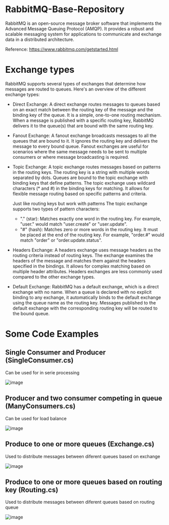 # RabbitMQ-Base-Repository

RabbitMQ is an open-source message broker software that implements the Advanced Message Queuing Protocol (AMQP). It provides a robust and scalable messaging system for applications to communicate and exchange data in a distributed architecture.

Reference: https://www.rabbitmq.com/getstarted.html

# Exchange types

RabbitMQ supports several types of exchanges that determine how messages are routed to queues. Here's an overview of the different exchange types:

- Direct Exchange: A direct exchange routes messages to queues based on an exact match between the routing key of the message and the binding key of the queue. It is a simple, one-to-one routing mechanism. When a message is published with a specific routing key, RabbitMQ delivers it to the queue(s) that are bound with the same routing key.

- Fanout Exchange: A fanout exchange broadcasts messages to all the queues that are bound to it. It ignores the routing key and delivers the message to every bound queue. Fanout exchanges are useful for scenarios where the same message needs to be sent to multiple consumers or where message broadcasting is required.

- Topic Exchange: A topic exchange routes messages based on patterns in the routing keys. The routing key is a string with multiple words separated by dots. Queues are bound to the topic exchange with binding keys that define patterns. The topic exchange uses wildcard characters (* and #) in the binding keys for matching. It allows for flexible message routing based on specific patterns and criteria.

  Just like routing keys but work with patterns
  The topic exchange supports two types of pattern characters:

  - "." (star): Matches exactly one word in the routing key. For example, "user." would match "user.create" or "user.update".
  - "#" (hash): Matches zero or more words in the routing key. It must be placed at the end of the routing key. For example, "order.#" would match "order" or "order.update.status".

- Headers Exchange: A headers exchange uses message headers as the routing criteria instead of routing keys. The exchange examines the headers of the message and matches them against the headers specified in the bindings. It allows for complex matching based on multiple header attributes. Headers exchanges are less commonly used compared to the other exchange types.

- Default Exchange: RabbitMQ has a default exchange, which is a direct exchange with no name. When a queue is declared with no explicit binding to any exchange, it automatically binds to the default exchange using the queue name as the routing key. Messages published to the default exchange with the corresponding routing key will be routed to the bound queue.

# Some Code Examples
## Single Consumer and Producer (SingleConsumer.cs)

Can be used for in serie processing

![image](https://github.com/RodrigoPAml/RabbitMQ-Base-Repository/assets/41243039/c36d3e58-ccd5-4150-848d-0ba76f1913ff)

## Producer and two consumer competing in queue (ManyConsumers.cs)

Can be used for load balance 

![image](https://github.com/RodrigoPAml/RabbitMQ-Base-Repository/assets/41243039/7006238a-aeb3-48b7-8bca-a701268297b2)

## Produce to one or more queues (Exchange.cs)

Used to distribute messages between diferent queues based on exchange 

![image](https://github.com/RodrigoPAml/RabbitMQ-Base-Repository/assets/41243039/3b7bfff8-dfb0-4222-89f2-6d6a1cd4d810)

## Produce to one or more queues based on routing key (Routing.cs)

Used to distribute messages between diferent queues based on routing queue 

![image](https://github.com/RodrigoPAml/RabbitMQ-Base-Repository/assets/41243039/8bd24d9b-aca0-4fe5-8713-edb2ef457a2a)

